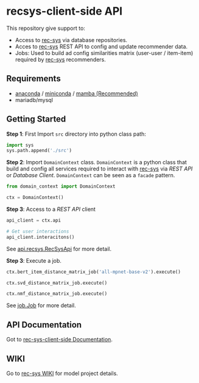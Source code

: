 # recsys-client-side API

This repository give support to:

* Access to [rec-sys](https://github.com/magistery-tps/rec-sys) via database repositories.
* Acces to [rec-sys](https://github.com/magistery-tps/rec-sys) REST API to config and update recommender data.
* Jobs: Used to build ad config similarities matrix (user-user / item-item) required by [rec-sys](https://github.com/magistery-tps/rec-sys) recommenders.

## Requirements

* [anaconda](https://www.anaconda.com/products/individual) / [miniconda](https://docs.conda.io/en/latest/miniconda.html) / [mamba (Recommended)](https://github.com/mamba-org/mamba)
* mariadb/mysql


## Getting Started

**Step 1**: First Import `src` directory into python class path:

```python
import sys
sys.path.append('./src')
```

**Step 2**: Import `DomainContext` class. `DomainContext` is a python class that build and config all services required to interact with [rec-sys](https://github.com/magistery-tps/rec-sys) via _REST API_ or _Database Client_. `DomainContext` can be seen as a `facade` pattern. 

```python
from domain_context import DomainContext

ctx = DomainContext()
```

**Step 3**: Access to a _REST API_ client

```python
api_client = ctx.api

# Get user interactions
api_client.interacitons()
```
See [api.recsys.RecSysApi](https://magistery-tps.github.io/rec-sys-client-side/#api-package) for more detail.

**Step 3**: Execute a job.

```python
ctx.bert_item_distance_matrix_job('all-mpnet-base-v2').execute()

ctx.svd_distance_matrix_job.execute()

ctx.nmf_distance_matrix_job.execute()
```

See [job.Job](https://magistery-tps.github.io/rec-sys-client-side/#job-package) for more detail.


## API Documentation

Got to [rec-sys-client-side Documentation](https://magistery-tps.github.io/rec-sys-client-side).

## WIKI

Go to [rec-sys WIKI](https://github.com/magistery-tps/rec-sys/wiki) for model project details.

